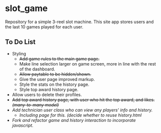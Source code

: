 # slot_game

Repository for a simple 3-reel slot machine. This site app stores users and the last 10 games played for each user.

## To Do List
- Styling
  - ~~Add game rules to the main game page.~~
  - Make line selection larger on game screen, more in line with the rest of the dashboard.
  - ~~Allow paytable to be hidden/shown.~~
  - Give the user page improved markup.
  - Style the stats on the history page.
  - Style top award history page.
- Allow users to delete their profiles.
- ~~Add top award history page, with user who hit the top award, and likes. _(many-to-many model)_~~
- _Add technician user class who can view any players' info and history._
  - _Including page for this. (decide whether to reuse history.html_
- _Fork and refactor game and history interaction to incorporate javascript._
